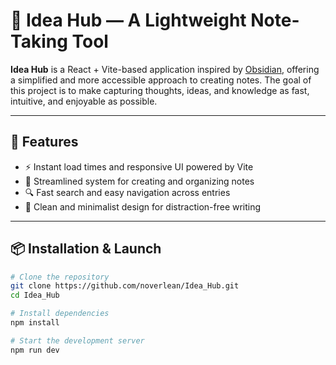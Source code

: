 # 🧠 Idea Hub — A Lightweight Note-Taking Tool

**Idea Hub** is a React + Vite-based application inspired by [Obsidian](https://obsidian.md), offering a simplified and more accessible approach to creating notes. The goal of this project is to make capturing thoughts, ideas, and knowledge as fast, intuitive, and enjoyable as possible.

---

## 🚀 Features

- ⚡️ Instant load times and responsive UI powered by Vite
- 📝 Streamlined system for creating and organizing notes
- 🔍 Fast search and easy navigation across entries
- 🎨 Clean and minimalist design for distraction-free writing

---

## 📦 Installation & Launch

```bash
# Clone the repository
git clone https://github.com/noverlean/Idea_Hub.git
cd Idea_Hub

# Install dependencies
npm install

# Start the development server
npm run dev
